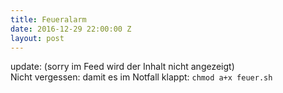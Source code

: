 ```yaml
---
title: Feueralarm
date: 2016-12-29 22:00:00 Z
layout: post
---
```


<script src="https://gist.github.com/lukas-h/dc0beee91ad2fcfdf5fc01f8f304d2f6.js"></script>
update: (sorry im Feed wird der Inhalt nicht angezeigt)  
Nicht vergessen: damit es im Notfall klappt: `chmod a+x feuer.sh`
